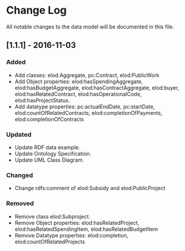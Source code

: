 # Change Log
All notable changes to the data model will be documented in this file.

## [1.1.1] - 2016-11-03
### Added
- Add classes: elod:Aggregate, pc:Contract, elod:PublicWork
- Add Object properties: elod:hasSpendingAggregate, elod:hasBudgetAggregate, elod:hasContractAggregate, elod:buyer, elod:hasRelatedContract, elod:hasOperationalCode, elod:hasProjectStatus.
- Add datatype properties: pc:actualEndDate, pc:startDate, elod:countOfRelatedContracts, elod:completionOfPayments, elod:completionOfContracts

### Updated
- Update RDF data example.
- Update Ontology Specification.
- Update UML Class Diagram.

### Changed
- Change rdfs:comment of elod:Subsidy and elod:PublicProject

### Removed
- Remove class elod:Subproject.
- Remove Object properties: elod:hasRelatedProject, elod:hasRelatedSpendingItem, elod:hasRelatedBudgetItem
- Remove Datatype properties: elod:completion, elod:countOfRelatedProjects

